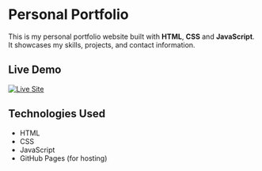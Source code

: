 # Personal Portfolio  

This is my personal portfolio website built with **HTML**, **CSS** and **JavaScript**.  
It showcases my skills, projects, and contact information.  

## Live Demo  
[![Live Site](https://img.shields.io/badge/website-live-brightgreen?style=for-the-badge)](https://alexmimitos.github.io/portfolio/)  

## Technologies Used  
- HTML  
- CSS  
- JavaScript  
- GitHub Pages (for hosting)  
